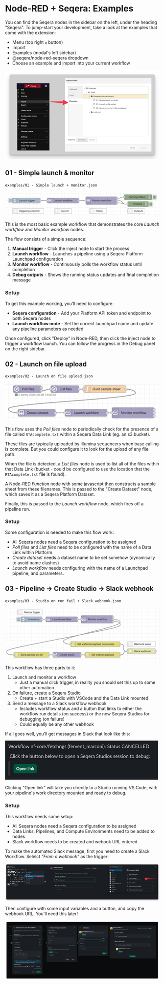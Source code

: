 # Node-RED + Seqera: Examples

You can find the Seqera nodes in the sidebar on the left, under the heading "Seqera". To jump-start your development, take a look at the examples that come with the extension:

- Menu (top right `≡` button)
- Import
- Examples (modal's left sidebar)
- @seqera/node-red-seqera dropdown
- Choose an example and import into your current workflow

![Importing examples](img/import_examples.png)

## 01 - Simple launch & monitor

`examples/01 - Simple launch + monitor.json`

![01 - Simple launch + monitor.json](img/example_flow_01.png)

This is the most basic example workflow that demonstrates the core _Launch workflow_ and _Monitor workflow_ nodes.

The flow consists of a simple sequence:

1. **Manual trigger** - Click the inject node to start the process
2. **Launch workflow** - Launches a pipeline using a Seqera Platform Launchpad configuration
3. **Monitor workflow** - Continuously polls the workflow status until completion
4. **Debug outputs** - Shows the running status updates and final completion message

### Setup

To get this example working, you'll need to configure:

- **Seqera configuration** - Add your Platform API token and endpoint to both Seqera nodes
- **Launch workflow node** - Set the correct launchpad name and update any pipeline parameters as needed

Once configured, click "Deploy" in Node-RED, then click the inject node to trigger a workflow launch. You can follow the progress in the Debug panel on the right sidebar.

## 02 - Launch on file upload

`examples/02 - Launch on file upload.json`

![02 - Launch on file upload.json](img/example_flow_02.png)

This flow uses the _Poll files_ node to periodically check for the presence
of a file called `RTAcomplete.txt` within a Seqera Data Link (eg. an s3 bucket).

These files are typically uploaded by illumina sequencers when base calling is complete.
But you could configure it to look for the upload of any file path.

When the file is detected, a _List files_ node is used to list all of the files within
that Data Link (bucket - could be configured to use the location that the `RTAcomplete.txt` file is found).

A Node-RED _Function_ node with some javascript then constructs a sample sheet from these filenames.
This is passed to the "Create Dataset" node, which saves it as a Seqera Platform Dataset.

Finally, this is passed to the _Launch workflow_ node, which fires off a pipeline run.

### Setup

Some configuration is needed to make this flow work:

- All Seqera nodes need a Seqera configuration to be assigned
- _Poll files_ and _List files_ need to be configured with the name of a Data Link within Platform
- _Create dataset_ needs a dataset name to be set somehow (dynamically to avoid name clashes)
- _Launch workflow_ needs configuring with the name of a Launchpad pipeline, and parameters.

## 03 - Pipeline → Create Studio → Slack webhook

`examples/03 - Studio on run fail + Slack webhook.json`

![03 - Studio on run fail + Slack webhook.json](img/example_flow_03.png)

This workflow has three parts to it:

1. Launch and monitor a workflow
   - Just a manual click trigger, in reality you should set this up to some other automation
2. On failure, create a Seqera Studio
   - Create + start a Studio with VSCode and the Data Link mounted
3. Send a message to a Slack workflow webhook
   - Includes workflow status and a button that links to either the workflow run details (on success) or the new Seqera Studios for debugging (on failure)
   - Could equally be any other webhook

If all goes well, you'll get messages in Slack that look like this:

<img alt="Slack webhook" src="img/example_flow_03_slack_message.png" width=500>

Clicking "Open link" will take you directly to a Studio running VS Code, with your pipeline's work directory mounted and ready to debug.

### Setup

This workflow needs some setup:

- All Seqera nodes need a Seqera configuration to be assigned
- Data Links, Pipelines, and Compute Environments need to be added to nodes
- Slack workflow needs to be created and webook URL entered.

To make the automated Slack message, first you need to create a Slack Workflow.
Selelct _"From a webhook"_ as the trigger:

![Create Slack workflow](img/example_flow_03_slack_workflow_create.png)

Then configure with some input variables and a button, and copy the webhook URL. You'll need this later!

![Slack workflow](img/example_flow_03_slack_workflow.png)
